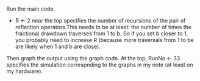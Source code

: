 Run the main code.

- R <- 2 near the top specifies the number of recursions of the pair of reflection operators.This needs to be at least: the number of times the fractional drawdown traverses from 1 to b. So if you set b closer to 1, you probably need to increase R (because more traversals from 1 to be are likely when 1 and b are close). 

Then graph the output using the graph code. At the top, RunNo <- 33 specifies the simulation correspnding to the graphs in my note (at least on my hardware).  

